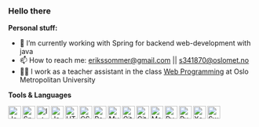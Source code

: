 ### Hello there

**Personal stuff:** 
- 🍃 I’m currently working with Spring for backend web-development with java
- 📫 How to reach me: erikssommer@gmail.com || s341870@oslomet.no
- 👨‍💻 I work as a teacher assistant in the class [Web Programming](https://student.oslomet.no/studier/-/studieinfo/emne/DATA1700/2020/HØST) at Oslo Metropolitan University

**Tools & Languages**

<a href="https://github.com/ErikSommer99/Car-configuration-system">
    <img align="left" alt="Java" width="26px" src="https://img.icons8.com/color/48/000000/java-coffee-cup-logo.png" />
</a>
<a href="https://github.com/ErikSommer99">
    <img align="left" alt="Spring boot" width="26px" src="https://img.icons8.com/color/48/000000/spring-logo.png" />
</a>
<a href="https://www.jetbrains.com/idea/">
    <img align="left" alt="IntelliJ" width="26px" src="https://img.icons8.com/color/48/000000/intellij-idea.png" />
</a>
<a href="https://github.com/KristianSorum/FinalProject">
    <img align="left" alt="JavaScript" width="26px" src="https://img.icons8.com/color/48/000000/javascript.png" />
</a>
<a href="https://github.com/KristianSorum/FinalProject">
    <img align="left" alt="HTML5" width="26px" src="https://img.icons8.com/color/48/000000/html-5.png" />
</a>
<a href="https://github.com/KristianSorum/FinalProject">
    <img align="left" alt="CSS3" width="26px" src="https://img.icons8.com/color/48/000000/css3.png" />
</a>
<a href="https://github.com/ErikSommer99">
    <img align="left" alt="Rest API" width="26px" src="https://img.icons8.com/color/48/000000/rest-api.png" />
</a>
<a href="https://www.mysql.com">
    <img align="left" alt="MySQL" width="26px" src="https://img.icons8.com/color/48/000000/mysql.png"/>
</a>
<a href="https://github.com/ErikSommer99">
    <img align="left" alt="GitHub" width="26px" src="https://img.icons8.com/color/48/000000/github.png" />
</a>
<a href="https://git-scm.com">
    <img align="left" alt="Git" width="26px" src="https://img.icons8.com/color/48/000000/git.png" />
</a>
<a href="https://github.com/ErikSommer99/MatlabNumMet">
    <img align="left" alt="Matlab" width="26px" src="https://cdn.jsdelivr.net/npm/simple-icons@3.12.0/icons/mathworks.svg" />
</a>
<a href="https://www.jetbrains.com/pycharm/">
    <img align="left" alt="PyCharm" width="26px" src="https://img.icons8.com/color/48/000000/pycharm.png" />
</a>
<a href="https://github.com/ErikSommer99/LearningPython">
    <img align="left" alt="Pyhton" width="26px" src="https://img.icons8.com/color/48/000000/python.png" />
</a>
<a href="https://developer.apple.com/xcode/">
    <img align="left" alt="Xcode" width="26px" src="https://img.icons8.com/color/48/000000/xcode.png" />
</a>
<a href="https://developer.apple.com/swift/">
    <img align="left" alt="Swift" width="26px" src="https://img.icons8.com/color/48/000000/swift.png" />
</a>
